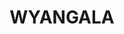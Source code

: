 ---
lastmod: '2025-04-06T06:05:20+00:00'
latitude: -33.976987
layout: suburb
longitude: 149.02317
postcode: '2808'
state: NSW
title: WYANGALA
url: /nsw/wyangala/
---
